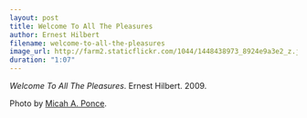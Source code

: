 ```yaml
---
layout: post
title: Welcome To All The Pleasures
author: Ernest Hilbert
filename: welcome-to-all-the-pleasures
image_url: http://farm2.staticflickr.com/1044/1448438973_8924e9a3e2_z.jpg?zz=1
duration: "1:07"
---
```


_Welcome To All The Pleasures_.  Ernest Hilbert.  2009.

Photo by [Micah A. Ponce](http://www.flickr.com/photos/mappix/1448438973/).

